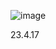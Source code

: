 ![image](https://user-images.githubusercontent.com/105007214/232499097-5ebb2c50-57b6-4fa2-af78-02c1bd710418.png)

23.4.17
